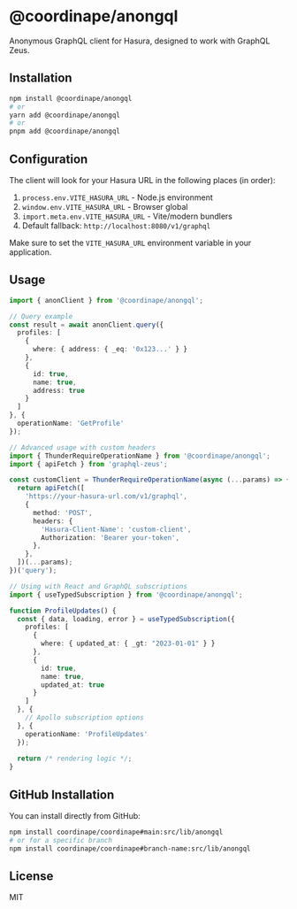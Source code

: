 # @coordinape/anongql

Anonymous GraphQL client for Hasura, designed to work with GraphQL Zeus.

## Installation

```bash
npm install @coordinape/anongql
# or
yarn add @coordinape/anongql
# or
pnpm add @coordinape/anongql
```

## Configuration

The client will look for your Hasura URL in the following places (in order):
1. `process.env.VITE_HASURA_URL` - Node.js environment
2. `window.env.VITE_HASURA_URL` - Browser global
3. `import.meta.env.VITE_HASURA_URL` - Vite/modern bundlers
4. Default fallback: `http://localhost:8080/v1/graphql`

Make sure to set the `VITE_HASURA_URL` environment variable in your application.

## Usage

```typescript
import { anonClient } from '@coordinape/anongql';

// Query example
const result = await anonClient.query({
  profiles: [
    {
      where: { address: { _eq: '0x123...' } }
    },
    {
      id: true,
      name: true,
      address: true
    }
  ]
}, {
  operationName: 'GetProfile'
});

// Advanced usage with custom headers
import { ThunderRequireOperationName } from '@coordinape/anongql';
import { apiFetch } from 'graphql-zeus';

const customClient = ThunderRequireOperationName(async (...params) => {
  return apiFetch([
    'https://your-hasura-url.com/v1/graphql',
    {
      method: 'POST',
      headers: {
        'Hasura-Client-Name': 'custom-client',
        Authorization: 'Bearer your-token',
      },
    },
  ])(...params);
})('query');

// Using with React and GraphQL subscriptions
import { useTypedSubscription } from '@coordinape/anongql';

function ProfileUpdates() {
  const { data, loading, error } = useTypedSubscription({
    profiles: [
      { 
        where: { updated_at: { _gt: "2023-01-01" } } 
      },
      {
        id: true,
        name: true,
        updated_at: true
      }
    ]
  }, {
    // Apollo subscription options
  }, {
    operationName: 'ProfileUpdates'
  });
  
  return /* rendering logic */;
}
```

## GitHub Installation

You can install directly from GitHub:

```bash
npm install coordinape/coordinape#main:src/lib/anongql
# or for a specific branch
npm install coordinape/coordinape#branch-name:src/lib/anongql
```

## License

MIT
